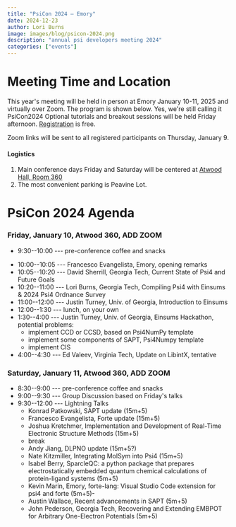 ```yaml
---
title: "PsiCon 2024 — Emory"
date: 2024-12-23
author: Lori Burns
image: images/blog/psicon-2024.png
description: "annual psi developers meeting 2024"
categories: ["events"]
---
```


# Meeting Time and Location

This year's meeting will be held in person at Emory January 10-11, 2025 and virtually over Zoom.
The program is shown below.
Yes, we're still calling it PsiCon2024
Optional tutorials and breakout sessions will be held Friday afternoon.
[Registration](https://forms.office.com/r/EM9mkPazsx) is free.


Zoom links will be sent to all registered participants on Thursday, January 9.


#### Logistics
1. Main conference days Friday and Saturday will be centered at [Atwood Hall, Room 360](https://emap.fmd.emory.edu/website/campus/index.htm#?queryzoom=Yes&Query=(bldg='2040'))
1. The most convenient parking is Peavine Lot.

<!--
1. Pre-conference hacking Tuesday through Thursday will be centered at MoSE 4202A
1. [Some hotels](https://campustravel.com/university/georgia-institute-of-technology/) of which the Georgia Tech
Hotel and Conference Center and the Hilton Garden Inn Atlanta Midtown are the most convenient
1. The most convenient parking deck is W23. Enter campus at 10th St. and State St.


# Participating Institutions

- Auburn University
- Banras Hindu University
- Convestro Deutschland AG
- Curtin University
- Emory University
- GT Scientific Software Engineering Center
- Georgia Institute of Technology
- IISER Thiruvanathapuran
- IIT Ropar
- Lawrence Berkeley National Lab
- Nicholaus Copernicus University
- Open Force Field Consortium
- University of Georgia
- University of Jordan
- University of Memphis
- University of North Carolina, Charlotte
- Virginia Tech
-->

# PsiCon 2024 Agenda

### Friday, January 10, Atwood 360, ADD ZOOM 
<!-- [Zoom](https://gatech.zoom.us/j/91096020320?pwd=L3V1MU4ybktuOEkyalpBUFl6dkZNUT09) -->

- 9:30--10:00 --- pre-conference coffee and snacks
<!--- 8:45--9:00 --- meeting open for login (ping @Philip Nelson on Psi4 slack for Zoom trouble)-->
- 10:00--10:05 --- Francesco Evangelista, Emory, opening remarks
- 10:05--10:20 --- David Sherrill, Georgia Tech, Current State of Psi4 and Future Goals
- 10:20--11:00 --- Lori Burns, Georgia Tech, Compiling Psi4 with Einsums & 2024 Psi4 Ordnance Survey
- 11:00--12:00 --- Justin Turney, Univ. of Georgia, Introduction to Einsums
- 12:00--1:30 --- lunch, on your own
- 1:30--4:00 --- Justin Turney, Univ. of Georgia, Einsums Hackathon, potential problems:
  - implement CCD or CCSD, based on Psi4NumPy template
  - implement some components of SAPT, Psi4Numpy template
  - implement CIS
- 4:00--4:30 --- Ed Valeev, Virginia Tech, Update on LibintX, tentative

### Saturday, January 11, Atwood 360, ADD ZOOM
<!--[Zoom](https://gatech.zoom.us/j/94748105096?pwd=bmRUbkJlc0o5d3F1eWFvV0RZOFhyQT09)-->

- 8:30--9:00 --- pre-conference coffee and snacks
- 9:00--9:30 --- Group Discussion based on Friday's talks
- 9:30--12:00 --- Lightning Talks
  - Konrad Patkowski, SAPT update (15m+5)
  - Francesco Evangelista, Forte update (15m+5)
  - Joshua Kretchmer, Implementation and Development of Real-Time Electronic Structure Methods (15m+5)
  - break
  - Andy Jiang, DLPNO update (15m+5?)
  - Nate Kitzmiller, Integrating MolSym into Psi4 (15m+5)
  - Isabel Berry, SparcleQC: a python package that prepares electrostatically embedded quantum chemical calculations of protein-ligand systems (5m+5)
  - Kevin Marin, Emory, forte-lang: Visual Studio Code extension for psi4 and forte (5m+5)-
  - Austin Wallace, Recent advancements in SAPT (5m+5)
  - John Pederson, Georgia Tech, Recovering and Extending EMBPOT for Arbitrary One-Electron Potentials (5m+5)
